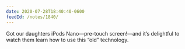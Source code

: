 ```yaml
---
date: 2020-07-28T18:40:40-0600
feedId: /notes/1840/
---
```


Got our daughters iPods Nano—pre-touch screen!—and it’s delightful to watch them learn how to use this “old” technology.